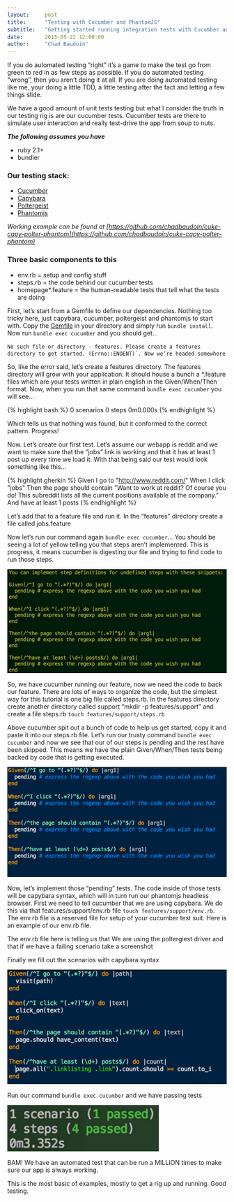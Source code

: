 ```yaml
---
layout:     post
title:      "Testing with Cucumber and PhantomJS"
subtitle:   "Getting started running integration tests with Cucumber and Phantomjs"
date:       2015-05-22 12:00:00
author:     "Chad Baudoin"
---
```


If you do automated testing “right” it’s a game to make the test go from green to red in as few steps as possible.  If you do automated testing “wrong”, then you aren’t doing it at all.  If you are doing automated testing like me, your doing a little TDD, a little testing after the fact and letting a few things slide.

We have a good amount of unit tests testing but what I consider the truth in our testing rig is are our cucumber tests. Cucumber tests are there to simulate user interaction and really test-drive the app from soup to nuts.

***The following assumes you have***

* ruby 2.1+
* bundler

### Our testing stack:

* [Cucumber](http://cukes.info/)
* [Capybara](https://github.com/jnicklas/capybara)
* [Poltergeist](https://github.com/teampoltergeist/poltergeist)
* [Phantomjs](http://phantomjs.org/)

*Working example can be found at [https://github.com/chadbaudoin/cuke-capy-polter-phantom](https://github.com/chadbaudoin/cuke-capy-polter-phantom)*

### Three basic components to this

* env.rb = setup and config stuff
* steps.rb = the code behind our cucumber tests
* homepage*.feature = the human-readable tests that tell what the tests are doing

First, let’s start from a Gemfile to define our dependencies.  Nothing too tricky here, just capybara, cucumber, poltergeist and phantomjs to start with. Copy the [Gemfile](https://github.com/chadbaudoin/cuke-capy-polter-phantom/blob/master/Gemfile) in your directory and simply run `bundle install`.  Now run `bundle exec cucumber` and you should get…

	No such file or directory - features. Please create a features directory to get started. (Errno::ENOENT)`. Now we’re headed somewhere

So, like the error said, let’s create a features directory.  The features directory will grow with your application.  It should house a bunch a *.feature files which are your tests written in plain english in the Given/When/Then format.
Now, when you run that same command `bundle exec cucumber` you will see…

{% highlight bash %}
0 scenarios
0 steps
0m0.000s
{% endhighlight %}

Which tells us that nothing was found, but it conformed to the correct pattern.  Progress!

Now. Let’s create our first test.  Let’s assume our webapp is reddit and we want to make sure that the “jobs” link is working and that it has at least 1 post up every time we load it.  With that being said our test would look something like this…

{% highlight gherkin %}
Given I go to "http://www.reddit.com/"
When I click "jobs"
Then the page should contain "Want to work at reddit? Of course you do! This subreddit lists all the current positions available at the company."
And have at least 1 posts
{% endhighlight %}

Let’s add that to a feature file and run it.  In the “features” directory create a file called jobs.feature

Now let’s run our command again `bundle exec cucumber`…
You should be seeing a lot of yellow telling you that steps aren’t implemented.  This is progress, it means cucumber is digesting our file and trying to find code to run those steps.

![Unimplementd Step Defs](/img/blog/2015-05-22/unimplemented-step-defs.png)

So, we have cucumber running our feature, now we need the code to back our feature.  There are lots of ways to organize the code, but the simplest way for this tutorial is one big file called steps.rb.  In the features directory create another directory called support “mkdir -p features/support” and create a file steps.rb `touch features/support/steps.rb`

Above cucumber spit out a bunch of code to help us get started, copy it and paste it into our steps.rb file.  Let’s run our trusty command `bundle exec cucumber` and now we see that our of our steps is pending and the rest have been skipped.  This means we have the plain Given/When/Then tests being backed by code that is getting executed.

![Unimplementd Step Defs](/img/blog/2015-05-22/pending-steps.png)

Now, let’s implement those “pending” tests.  The code inside of those tests will be capybara syntax, which will in turn run our phantomjs headless browser.  First we need to tell cucumber that we are using capybara. We do this via that features/support/env.rb file `touch features/support/env.rb`. The env.rb file is a reserved file for setup of your cucumber test suit.  Here is an example of our env.rb file.

The env.rb file here is telling us that
We are using the poltergiest driver and that if we have a failing scenario take a screenshot

Finally we fill out the scenarios with capybara syntax

![Unimplementd Step Defs](/img/blog/2015-05-22/filled-out-steps.png)

Run our command `bundle exec cucumber` and we have passing tests

![Unimplementd Step Defs](/img/blog/2015-05-22/cuke-success.png)

BAM!  We have an automated test that can be run a MILLION times to make sure our app is always working.

This is the most basic of examples, mostly to get a rig up and running.  Good testing.
